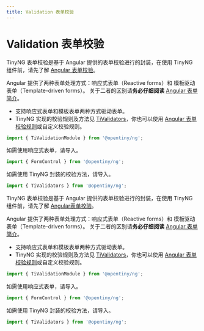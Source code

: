 ```yaml
---
title: Validation 表单校验
---
```

# Validation 表单校验

<div class="used-tiny">

TinyNG 表单校验是基于 Angular 提供的表单校验进行的封装，在使用 TinyNG 组件前，请先了解 <a href="https://angular.cn/guide/form-validation" target="blank">Angular 表单校验</a>。

Angular 提供了两种表单处理方式：响应式表单（Reactive forms）和 模板驱动表单（Template-driven forms）。 关于二者的区别请**务必仔细阅读** <a href="https://angular.cn/guide/forms-overview" target="blank">Angular 表单简介</a>。

- 支持响应式表单和模板表单两种方式驱动表单。
- TinyNG 实现的校验规则及方法见 <a class='api-prop cur-hand' href='../docs/validators' target='blank'>TiValidators</a>，你也可以使用 <a href='https://angular.cn/guide/form-validation#built-in-validator-functions' target='blank'>Angular 表单校验规则</a>或自定义校验规则。

```typescript
import { TiValidationModule } from '@opentiny/ng';
```

如需使用响应式表单，请导入。
```typescript
import { FormControl } from '@opentiny/ng';
```

如需使用 TinyNG 封装的校验方法，请导入。
```typescript
import { TiValidators } from '@opentiny/ng';
```
</div>

<div class="used-config">

TinyNG 表单校验是基于 Angular 提供的表单校验进行的封装，在使用 TinyNG 组件前，请先了解 <a href="https://angular.cn/guide/form-validation" target="blank">Angular表单校验</a>。

Angular 提供了两种表单处理方式：响应式表单（Reactive forms）和 模板驱动表单（Template-driven forms）。 关于二者的区别请**务必仔细阅读** <a href="https://angular.cn/guide/forms-overview" target="blank">Angular 表单简介</a>。

- 支持响应式表单和模板表单两种方式驱动表单。
- TinyNG 实现的校验规则及方法见 <a class='api-prop cur-hand' href='../docs/validators' target='blank'>TiValidators</a>，你也可以使用 <a href='https://angular.cn/guide/form-validation' target='blank'>Angular 表单校验规则</a>或自定义校验规则。

```typescript
import { TiValidationModule } from '@opentiny/ng';
```

如需使用响应式表单，请导入。
```typescript
import { FormControl } from '@opentiny/ng';
```

如需使用 TinyNG 封装的校验方法，请导入。
```typescript
import { TiValidators } from '@opentiny/ng';
```
</div>
